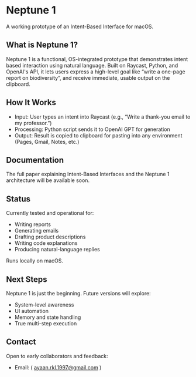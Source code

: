 # Neptune 1

A working prototype of an Intent-Based Interface for macOS.

## What is Neptune 1?

Neptune 1 is a functional, OS-integrated prototype that demonstrates intent based interaction using natural language. Built on Raycast, Python, and OpenAI's API, it lets users express a high-level goal like “write a one-page report on biodiversity”, and receive immediate, usable output on the clipboard.

##  How It Works

- Input: User types an intent into Raycast (e.g., “Write a thank-you email to my professor.”)
- Processing: Python script sends it to OpenAI GPT for generation
- Output: Result is copied to clipboard for pasting into any environment (Pages, Gmail, Notes, etc.)

##  Documentation

The full paper explaining Intent-Based Interfaces and the Neptune 1 architecture will be available soon.

##  Status

Currently tested and operational for:
- Writing reports
- Generating emails
- Drafting product descriptions
- Writing code explanations
- Producing natural-language replies

Runs locally on macOS.

## Next Steps

Neptune 1 is just the beginning. Future versions will explore:
- System-level awareness
- UI automation
- Memory and state handling
- True multi-step execution



## Contact

Open to early collaborators and feedback:
- Email: ( ayaan.rkl.1997@gmail.com )
  

